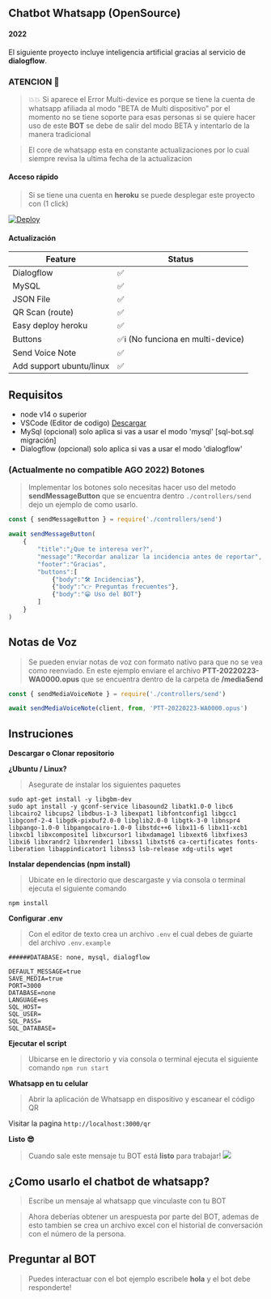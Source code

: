 ## Chatbot Whatsapp (OpenSource)
#### 2022

El siguiente proyecto incluye inteligencia artificial gracias al servicio de __dialogflow__.


### ATENCION 🔴
> 💥💥 Si aparece el Error Multi-device es porque se tiene la cuenta de whatsapp afiliada al modo "BETA de Multi dispositivo" por el momento no se tiene soporte para esas personas si se quiere hacer uso de este __BOT__ se debe de salir del modo BETA y intentarlo de la manera tradicional

> El core de whatsapp esta en constante actualizaciones por lo cual siempre revisa la ultima fecha de la actualizacion 


#### Acceso rápido 
> Si se tiene una cuenta en __heroku__ se puede desplegar este proyecto con (1 click)

[![Deploy](https://www.herokucdn.com/deploy/button.svg)](https://heroku.com/deploy?template=https://github.com/walfs/BOTReport) 


#### Actualización

| Feature  | Status |
| ------------- | ------------- |
| Dialogflow  | ✅  |
| MySQL  | ✅  |
| JSON File  | ✅  |
| QR Scan (route) | ✅ |
| Easy deploy heroku  | ✅  |
| Buttons | ✅ℹ️  (No funciona en multi-device)|
| Send Voice Note | ✅ |
| Add support ubuntu/linux | ✅ |

## Requisitos
- node v14 o superior
- VSCode (Editor de codigo) [Descargar](https://code.visualstudio.com/download)
- MySql (opcional) solo aplica si vas a usar el modo 'mysql'  [sql-bot.sql migración]
- Dialogflow (opcional) solo aplica si vas a usar el modo 'dialogflow'

### (Actualmente no compatible AGO 2022) Botones


> Implementar los botones solo necesitas hacer uso del metodo __sendMessageButton__ que se encuentra dentro `./controllers/send` dejo un ejemplo de como usarlo.


``` javascript
const { sendMessageButton } = require('./controllers/send')

await sendMessageButton(
    {
        "title":"¿Que te interesa ver?",
        "message":"Recordar analizar la incidencia antes de reportar",
        "footer":"Gracias",
        "buttons":[
            {"body":"🛠 Incidencias"},
            {"body":"👉 Preguntas frecuentes"},
            {"body":"😁 Uso del BOT"}
        ]
    }
)

```

## Notas de Voz

> Se pueden enviar notas de voz con formato nativo para que no se vea como reenviado. En este ejemplo enviare el archivo __PTT-20220223-WA0000.opus__ que se encuentra dentro de la carpeta de __/mediaSend__

``` javascript
const { sendMediaVoiceNote } = require('./controllers/send')

await sendMediaVoiceNote(client, from, 'PTT-20220223-WA0000.opus')

```

## Instruciones
__Descargar o Clonar repositorio__

__¿Ubuntu / Linux?__
> Asegurate de instalar los siguientes paquetes
```
sudo apt-get install -y libgbm-dev
sudo apt install -y gconf-service libasound2 libatk1.0-0 libc6 libcairo2 libcups2 libdbus-1-3 libexpat1 libfontconfig1 libgcc1 libgconf-2-4 libgdk-pixbuf2.0-0 libglib2.0-0 libgtk-3-0 libnspr4 libpango-1.0-0 libpangocairo-1.0-0 libstdc++6 libx11-6 libx11-xcb1 libxcb1 libxcomposite1 libxcursor1 libxdamage1 libxext6 libxfixes3 libxi6 libxrandr2 libxrender1 libxss1 libxtst6 ca-certificates fonts-liberation libappindicator1 libnss3 lsb-release xdg-utils wget
```

__Instalar dependencias (npm install)__
> Ubicate en le directorio que descargaste y via consola o terminal ejecuta el siguiente comando

`npm install` 



__Configurar .env__
> Con el editor de texto crea un archivo `.env` el cual debes de guiarte del archivo `.env.example`
```
######DATABASE: none, mysql, dialogflow

DEFAULT_MESSAGE=true
SAVE_MEDIA=true
PORT=3000
DATABASE=none
LANGUAGE=es
SQL_HOST=
SQL_USER=
SQL_PASS=
SQL_DATABASE=
```


__Ejecutar el script__
> Ubicarse en le directorio y via consola o terminal ejecuta el siguiente comando
`npm run start`


__Whatsapp en tu celular__
> Abrir la aplicación de Whatsapp en dispositivo y escanear el código QR

Visitar la pagina 
`http://localhost:3000/qr` 


__Listo 😎__
> Cuando sale este mensaje tu BOT está __listo__ para trabajar!
![](https://i.imgur.com/eoJ4Ruk.png)



## ¿Como usarlo el chatbot de whatsapp?
> Escribe un mensaje al whatsapp que vinculaste con tu BOT

> Ahora deberías  obtener un arespuesta por parte del BOT, ademas de esto tambien se crea un archivo excel
con el historial de conversación  con el número de la persona.

## Preguntar al BOT
> Puedes interactuar con el bot ejemplo escribele __hola__ y el bot debe responderte!


